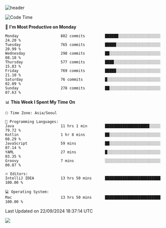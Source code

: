 ![header](https://capsule-render.vercel.app/api?type=Egg&color=timeAuto&height=300&section=header&text=PoPo&fontSize=90&animation=fadeIn)

  <!--START_SECTION:waka-->
![Code Time](http://img.shields.io/badge/Code%20Time-1%2C964%20hrs%205%20mins-blue)

📅 **I'm Most Productive on Monday** 

```text
Monday                   882 commits         ██████░░░░░░░░░░░░░░░░░░░   24.20 % 
Tuesday                  765 commits         █████░░░░░░░░░░░░░░░░░░░░   20.99 % 
Wednesday                298 commits         ██░░░░░░░░░░░░░░░░░░░░░░░   08.18 % 
Thursday                 577 commits         ████░░░░░░░░░░░░░░░░░░░░░   15.83 % 
Friday                   769 commits         █████░░░░░░░░░░░░░░░░░░░░   21.10 % 
Saturday                 76 commits          █░░░░░░░░░░░░░░░░░░░░░░░░   02.09 % 
Sunday                   278 commits         ██░░░░░░░░░░░░░░░░░░░░░░░   07.63 % 
```


📊 **This Week I Spent My Time On** 

```text
🕑︎ Time Zone: Asia/Seoul

💬 Programming Languages: 
Java                     11 hrs 1 min        ████████████████████░░░░░   79.72 % 
Kotlin                   1 hr 8 mins         ██░░░░░░░░░░░░░░░░░░░░░░░   08.29 % 
JavaScript               59 mins             ██░░░░░░░░░░░░░░░░░░░░░░░   07.14 % 
YAML                     27 mins             █░░░░░░░░░░░░░░░░░░░░░░░░   03.35 % 
Groovy                   7 mins              ░░░░░░░░░░░░░░░░░░░░░░░░░   00.87 % 

🔥 Editors: 
IntelliJ IDEA            13 hrs 50 mins      █████████████████████████   100.00 % 

💻 Operating System: 
Mac                      13 hrs 50 mins      █████████████████████████   100.00 % 
```


 Last Updated on 22/09/2024 18:37:14 UTC
<!--END_SECTION:waka-->



<img src="https://capsule-render.vercel.app/api?type=Egg&color=timeAuto&height=300&section=footer&text=PoPo&fontSize=90&animation=fadeIn&reversal=true" />

